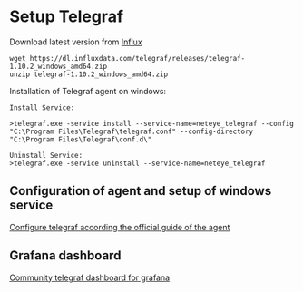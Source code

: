 # Setup Telegraf

Download latest version from [Influx](https://portal.influxdata.com/downloads/)
```
wget https://dl.influxdata.com/telegraf/releases/telegraf-1.10.2_windows_amd64.zip
unzip telegraf-1.10.2_windows_amd64.zip
```
Installation of Telegraf agent on windows:
```
Install Service:

>telegraf.exe -service install --service-name=neteye_telegraf --config "C:\Program Files\Telegraf\telegraf.conf" --config-directory "C:\Program Files\Telegraf\conf.d\"

Uninstall Service:
>telegraf.exe -service uninstall --service-name=neteye_telegraf
```

## Configuration of agent and setup of windows service
[Configure telegraf according the official guide of the agent](https://github.com/influxdata/telegraf/blob/master/docs/WINDOWS_SERVICE.md)

## Grafana dashboard

[Community telegraf dashboard for grafana](../../dashboards/README.md)
